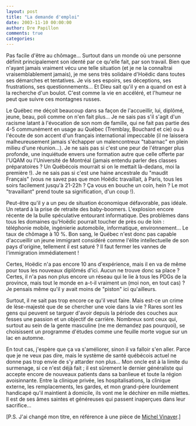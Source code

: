 ```yaml
---
layout: post
title: "La demande d'emploi"
date: 2003-11-10 00:00:00
author: Dre Papillon
comments: true
categories: 
---
```




Pas facile d'être au chômage...  Surtout dans un monde où une personne définit principalement son identé par ce qu'elle fait, par son travail.  Bien que n'ayant jamais vraiment vécu une telle situation (et je ne la connaîtrai vraisemblablement jamais), je me sens très solidaire d'Hoëdic dans toutes ses démarches et tentatives.  Je vis ses espoirs, ses déceptions, ses frustrations, ses questionnements...  Et Dieu sait qu'il y en a quand on est à la recherche d'un boulot.  C'est comme la vie en accéléré, et l'humeur ne peut que suivre ces montagnes russes.

Le Québec me déçoit beaucoup dans sa façon de l'accueillir, lui, diplômé, jeune, beau, poli comme on n'en fait plus...  Je ne sais pas s'il s'agit d'un racisme latant à l'évocation de son nom de famille, qui ne fait pas partie des 4-5 communément en usage au Québec (Tremblay, Bouchard et cie) ou à l'écoute de son accent d'un français international impeccable (il ne laissera malheureusement jamais s'échapper un malencontreux "tabarnac" en plein milieu d'une réunion...).  Je ne sais pas si c'est une peur de l'étranger plus profonde, une inquiétude envers une formation autre que celle offerte par l'UQAM ou l'Université de Montréal (jamais entendu parler des classes préparatoires ?  Un Québécois mourrait si on le mettait là-dedans, moi la première !).  Je ne sais pas si c'est une haine ancestrale du "maudit Français" (vous ne savez pas que mon Hoëdic travaillait, à Paris, tous les soirs facilement jusqu'à 21-22h ?  Ça vous en bouche un coin, hein ?  Le mot "travaillant" prend toute sa signification, d'un coup !).

Peut-être qu'il y a un peu de situation économique défavorable, pas idéale.  Un retard à la prise de retraite des baby-boomers.  L'explosion encore récente de la bulle spéculative entourant informatique.  Des problèmes dans tous les domaines qu'Hoëdic pourrait toucher de près ou de loin : téléphonie mobile, ingénierie automobile, informatique, environnement...  Le taux de chômage à 10 %.  Bon sang, le Québec n'est donc pas capable d'accueillir un jeune immigrant considéré comme l'élite intellectuelle de son pays d'origine, tellement il est saturé ?  Il faut fermer les vannes de l'immigration immédiatement !

Certes, Hoëdic n'a pas encore 10 ans d'expérience, mais il en va de même pour tous les nouveaux diplômés d'ici.  Aucun ne trouve donc sa place ?  Certes, il n'a pas non plus encore un réseau qui le lie à tous les PDGs de la province, mais tout le monde en a-t-il vraiment un (moi non, en tout cas) ?  Je pensais même qu'il y avait moins de "piston" ici qu'ailleurs.

Surtout, il ne sait pas trop encore ce qu'il veut faire.  Mais est-ce un crime de lèse-majesté que de se chercher une voie dans la vie ?  Rares sont les gens qui peuvent se targuer d'avoir depuis la période des couches aux fesses une passion et un objectif de carrière.  Nombreux sont ceux qui, surtout au sein de la gente masculine (ne me demandez pas pourquoi), se choisissent un programme d'études comme une feuille morte vogue sur un lac en automne.

En tout cas, j'espère que ça va s'améliorer, sinon il va falloir s'en aller.  Parce que je ne veux pas dire, mais le système de santé québécois actuel ne donne pas trop envie de s'y attarder non plus...  Mon oncle est à la limite du surmenage, si ce n'est déjà fait ; il est sûrement le dernier généraliste qui accepte encore de nouveaux patients dans sa banlieue et toute la région avoisinnante.  Entre la clinique privée, les hospitalisations, la clinique externe, les remplacements, les gardes, et mon grand-père lourdement handicapé qu'il maintient à domicile, ils vont me le déchirer en mille miettes.  Il est de ses âmes saintes et généreuses qui passent inaperçues dans leur sacrifice...

[P.S.  J'ai changé mon titre, en référence à une pièce de [Michel Vinaver](http://www.lemonde.fr/web/article/0,1-0@2-3246,36-341832,0.html).]